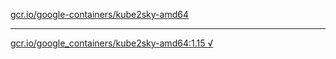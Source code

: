 [gcr.io/google-containers/kube2sky-amd64](https://hub.docker.com/r/anjia0532/kube2sky-amd64/tags/) 

----
[gcr.io/google_containers/kube2sky-amd64:1.15 √](https://hub.docker.com/r/anjia0532/kube2sky-amd64/tags/)

